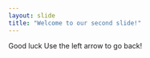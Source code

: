 ```yaml
---
layout: slide
title: "Welcome to our second slide!"
---
```

Good luck
Use the left arrow to go back!
